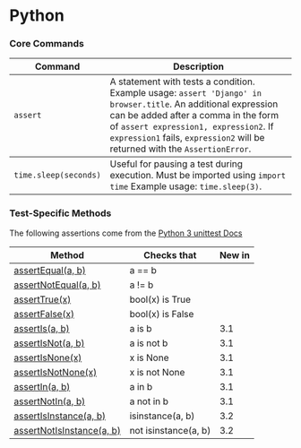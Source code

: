 # Python

### Core Commands

<table>
    <thead>
        <tr>
            <th>Command</th>
            <th>Description</th>
        </tr>
    </thead>
    <tbody>
        <tr>
            <td><code>assert</code></td>
            <td>A statement with tests a condition. Example usage: <code>assert 'Django' in browser.title</code>. An additional expression can be added after a comma in the form of <code>assert expression1, expression2</code>. If <code>expression1</code> fails, <code>expression2</code> will be returned with the <code>AssertionError</code>.</td>
        </tr>
    </tbody>
    <tbody>
        <tr>
            <td><code>time.sleep(seconds)</code></td>
            <td>Useful for pausing a test during execution. Must be imported using <code>import time</code> Example usage: <code>time.sleep(3)</code>.</td>
        </tr>
    </tbody>
</table>

### Test-Specific Methods

The following assertions come from the [Python 3 unittest Docs](https://docs.python.org/3/library/unittest)

<table>
<thead>
    <tr>
        <th>Method</th>
        <th>Checks that</th>
        <th>New in</th>
    </tr>
</thead>
<tbody>
    <tr>
        <td><a href="https://docs.python.org/3/library/unittest.html#unittest.TestCase.assertEqual" title="unittest.TestCase.assertEqual">assertEqual(a, b)</a></td>
        <td>a == b</td>
        <td></td>
    </tr>
    <tr>
        <td><a href="https://docs.python.org/3/library/unittest.html#unittest.TestCase.assertNotEqual" title="unittest.TestCase.assertNotEqual">assertNotEqual(a, b)</a></td>
        <td>a != b</td>
        <td></td>
    </tr>
    <tr>
        <td><a href="https://docs.python.org/3/library/unittest.html#unittest.TestCase.assertTrue" title="unittest.TestCase.assertTrue">assertTrue(x)</a></td>
        <td>bool(x) is True</td>
        <td></td>
    </tr>
    <tr>
        <td><a href="https://docs.python.org/3/library/unittest.html#unittest.TestCase.assertFalse" title="unittest.TestCase.assertFalse">assertFalse(x)</a></td>
        <td>bool(x) is False</td>
        <td></td>
    </tr>
    <tr>
        <td><a href="https://docs.python.org/3/library/unittest.html#unittest.TestCase.assertIs" title="unittest.TestCase.assertIs">assertIs(a, b)</a></td>
        <td>a is b</td>
        <td>3.1</td>
    </tr>
    <tr>
        <td><a href="https://docs.python.org/3/library/unittest.html#unittest.TestCase.assertIsNot" title="unittest.TestCase.assertIsNot">assertIsNot(a, b)</a></td>
        <td>a is not b</td>
        <td>3.1</td>
    </tr>
    <tr>
        <td><a href="https://docs.python.org/3/library/unittest.html#unittest.TestCase.assertIsNone" title="unittest.TestCase.assertIsNone">assertIsNone(x)</a></td>
        <td>x is None</td>
        <td>3.1</td>
    </tr>
    <tr>
        <td><a href="https://docs.python.org/3/library/unittest.html#unittest.TestCase.assertIsNotNone" title="unittest.TestCase.assertIsNotNone">assertIsNotNone(x)</a></td>
        <td>x is not None</td>
        <td>3.1</td>
    </tr>
    <tr>
        <td><a href="https://docs.python.org/3/library/unittest.html#unittest.TestCase.assertIn" title="unittest.TestCase.assertIn">assertIn(a, b)</a></td>
        <td>a in b</td>
        <td>3.1</td>
    </tr>
    <tr>
        <td><a href="https://docs.python.org/3/library/unittest.html#unittest.TestCase.assertNotIn" title="unittest.TestCase.assertNotIn">assertNotIn(a, b)</a></td>
        <td>a not in b</td>
        <td>3.1</td>
    </tr>
    <tr>
        <td><a href="https://docs.python.org/3/library/unittest.html#unittest.TestCase.assertIsInstance" title="unittest.TestCase.assertIsInstance">assertIsInstance(a, b)</a></td>
        <td>isinstance(a, b)</td>
        <td>3.2</td>
    </tr>
    <tr>
        <td><a href="https://docs.python.org/3/library/unittest.html#unittest.TestCase.assertNotIsInstance" title="unittest.TestCase.assertNotIsInstance">assertNotIsInstance(a, b)</a></td>
        <td>not isinstance(a, b)</td>
        <td>3.2</td>
    </tr>
</tbody>
</table>
